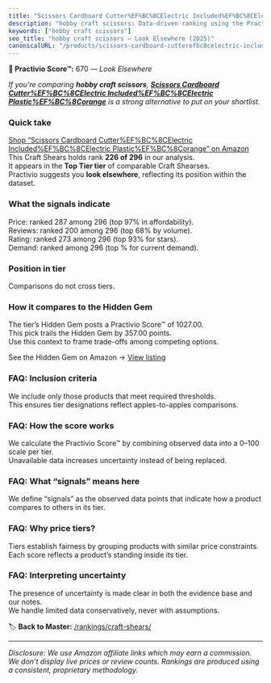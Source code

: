 ```yaml
---
title: "Scissors Cardboard Cutter%EF%BC%8CElectric Included%EF%BC%8CElectric Plastic%EF%BC%8Corange"
description: "hobby craft scissors: Data-driven ranking using the Practivio Score™. Positioned by quality, value, demand, findability, momentum."
keywords: ["hobby craft scissors"]
seo_title: "hobby craft scissors — Look Elsewhere (2025)"
canonicalURL: "/products/scissors-cardboard-cutterefbc8celectric-includedefbc8celectric-plasticefbc8corange-B0DPZPJK7P/"
---
```


**🚫 Practivio Score™:** 670 — _Look Elsewhere_


*If you're comparing **hobby craft scissors**, **[Scissors Cardboard Cutter%EF%BC%8CElectric Included%EF%BC%8CElectric Plastic%EF%BC%8Corange](https://www.amazon.com/dp/B0DPZPJK7P?tag=practivio-20)** is a strong alternative to put on your shortlist.*
### Quick take
[Shop “Scissors Cardboard Cutter%EF%BC%8CElectric Included%EF%BC%8CElectric Plastic%EF%BC%8Corange” on Amazon](https://www.amazon.com/dp/B0DPZPJK7P?tag=practivio-20)
This Craft Shears holds rank **226 of 296** in our analysis.  
It appears in the **Top Tier tier** of comparable Craft Shearses.  
Practivio suggests you **look elsewhere**, reflecting its position within the dataset.

### What the signals indicate
Price: ranked 287 among 296 (top 97% in affordability).  
Reviews: ranked 200 among 296 (top 68% by volume).  
Rating: ranked 273 among 296 (top 93% for stars).  
Demand: ranked  among 296 (top % for current demand).

### Position in tier
Comparisons do not cross tiers.

### How it compares to the Hidden Gem
The tier’s Hidden Gem posts a Practivio Score™ of 1027.00.  
This pick trails the Hidden Gem by 357.00 points.  
Use this context to frame trade-offs among competing options.  

See the Hidden Gem on Amazon → [View listing](https://www.amazon.com/dp/B07SFTHVBV?tag=practivio-20)

### FAQ: Inclusion criteria
We include only those products that meet required thresholds.  
This ensures tier designations reflect apples-to-apples comparisons.

### FAQ: How the score works
We calculate the Practivio Score™ by combining observed data into a 0–100 scale per tier.  
Unavailable data increases uncertainty instead of being replaced.

### FAQ: What “signals” means here
We define “signals” as the observed data points that indicate how a product compares to others in its tier.

### FAQ: Why price tiers?
Tiers establish fairness by grouping products with similar price constraints.  
Each score reflects a product’s standing inside its tier.

### FAQ: Interpreting uncertainty
The presence of uncertainty is made clear in both the evidence base and our notes.  
We handle limited data conservatively, never with assumptions.


🏷️ **Back to Master:** [/rankings/craft-shears/](/rankings/craft-shears/)

---
_Disclosure: We use Amazon affiliate links which may earn a commission. We don’t display live prices or review counts. Rankings are produced using a consistent, proprietary methodology._
